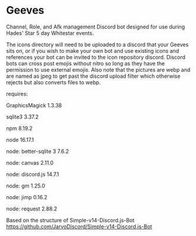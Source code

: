 # Geeves
Channel, Role, and Afk management Discord bot designed for use during Hades' Star 5 day Whitestar events.

The icons directory will need to be uploaded to a discord that your Geeves sits on, or if you wish to make your own bot and use existing icons and references your bot can be invited to the icon repository discord. Discord bots can cross post emojis without nitro so long as they have the permission to use external emojis. Also note that the pictures are webp and are named as jpeg to get past the discord upload filter which otherwise rejects but also converts files to webp.

requires:

GraphicsMagick 1.3.38

sqlite3 3.37.2

npm 8.19.2

node 16.17.1

node: better-sqlite 3 7.6.2

node: canvas 2.11.0

node: discord.js 14.7.1
  
node: gm 1.25.0
  
node: jimp 0.16.2
  
node: request 2.88.2

Based on the structure of Simple-v14-Discord.js-Bot
https://github.com/JarvoDiscord/Simple-v14-Discord.js-Bot
